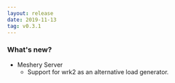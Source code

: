 ```yaml
---
layout: release
date: 2019-11-13
tag: v0.3.1
---
```


### What's new?

- Meshery Server
  - Support for wrk2 as an alternative load generator.

